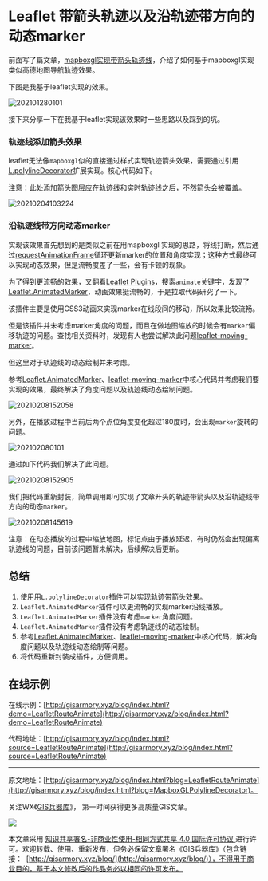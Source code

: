 # Leaflet 带箭头轨迹以及沿轨迹带方向的动态marker
前面写了篇文章，[mapboxgl实现带箭头轨迹线](http://gisarmory.xyz/blog/index.html?blog=MapboxGLPolylineDecorator)，介绍了如何基于mapboxgl实现类似高德地图导航轨迹效果。

下图是我基于leaflet实现的效果。

![202101280101](https://blogimage.gisarmory.xyz/202101280101.gif)

接下来分享一下在我基于leaflet实现该效果时一些思路以及踩到的坑。

### 轨迹线添加箭头效果

leaflet无法像`mapboxgl`似的直接通过样式实现轨迹箭头效果，需要通过引用[L.polylineDecorator](https://github.com/bbecquet/Leaflet.PolylineDecorator)扩展实现。核心代码如下。

注意：此处添加箭头图层应在轨迹线和实时轨迹线之后，不然箭头会被覆盖。

![20210204103224](https://blogimage.gisarmory.xyz/20210204103224.png?imageView2/0/interlace/1/q/75|watermark/2/text/R0lT5YW15Zmo5bqT/font/5b6u6L2v6ZuF6buR/fontsize/1000/fill/IzgzODM4Mw==/dissolve/80/gravity/SouthEast/dx/10/dy/10|imageslim)



### 沿轨迹线带方向动态marker

实现该效果首先想到的是类似之前在用mapboxgl 实现的思路，将线打断，然后通过[requestAnimationFrame](https://blog.csdn.net/vhwfr2u02q/article/details/79492303)循环更新marker的位置和角度实现；这种方式最终可以实现动态效果，但是流畅度差了一些，会有卡顿的现象。

为了得到更流畅的效果，又翻看[Leaflet Plugins](https://leafletjs.com/plugins.html)，搜索`animate`关键字，发现了[Leaflet.AnimatedMarker](https://github.com/openplans/Leaflet.AnimatedMarker)，动画效果挺流畅的，于是拉取代码研究了一下。

该插件主要是使用CSS3动画来实现marker在线段间的移动，所以效果比较流畅。

但是该插件并未考虑marker角度的问题，而且在做地图缩放的时候会有`marker`偏移轨迹的问题。查找相关资料时，发现有人也尝试解决此问题[leaflet-moving-marker](https://github.com/mohsen1/leaflet-moving-marker)。

但这里对于轨迹线的动态绘制并未考虑。

参考[Leaflet.AnimatedMarker](https://github.com/openplans/Leaflet.AnimatedMarker)、[leaflet-moving-marker](https://github.com/mohsen1/leaflet-moving-marker)中核心代码并考虑我们要实现的效果，最终解决了角度问题以及轨迹线动态绘制问题。

![20210208152058](https://blogimage.gisarmory.xyz/20210208152058.png?imageView2/0/interlace/1/q/75|watermark/2/text/R0lT5YW15Zmo5bqT/font/5b6u6L2v6ZuF6buR/fontsize/1000/fill/IzgzODM4Mw==/dissolve/80/gravity/SouthEast/dx/10/dy/10|imageslim)

另外，在播放过程中当前后两个点位角度变化超过180度时，会出现`marker`旋转的问题。

![202102080101](https://blogimage.gisarmory.xyz/202102080101.gif)

通过如下代码我们解决了此问题。

![20210208152905](https://blogimage.gisarmory.xyz/20210208152905.png?imageView2/0/interlace/1/q/75|watermark/2/text/R0lT5YW15Zmo5bqT/font/5b6u6L2v6ZuF6buR/fontsize/1000/fill/IzgzODM4Mw==/dissolve/80/gravity/SouthEast/dx/10/dy/10|imageslim)

我们把代码重新封装，简单调用即可实现了文章开头的轨迹带箭头以及沿轨迹线带方向的动态`marker`。

![20210208145619](https://blogimage.gisarmory.xyz/20210208145619.png?imageView2/0/interlace/1/q/75|watermark/2/text/R0lT5YW15Zmo5bqT/font/5b6u6L2v6ZuF6buR/fontsize/1000/fill/IzgzODM4Mw==/dissolve/80/gravity/SouthEast/dx/10/dy/10|imageslim)



注意：在动态播放的过程中缩放地图，标记点由于播放延迟，有时仍然会出现偏离轨迹线的问题，目前该问题暂未解决，后续解决后更新。



## 总结

1. 使用用`L.polylineDecorator`插件可以实现轨迹带箭头效果。
2. `Leaflet.AnimatedMarker`插件可以更流畅的实现marker沿线播放。
3. `Leaflet.AnimatedMarker`插件没有考虑`marker`角度问题。
4. `Leaflet.AnimatedMarker`插件没有考虑轨迹线的动态绘制。
5. 参考[Leaflet.AnimatedMarker](https://github.com/openplans/Leaflet.AnimatedMarker)、[leaflet-moving-marker](https://github.com/mohsen1/leaflet-moving-marker)中核心代码，解决角度问题以及轨迹线动态绘制等问题。
6. 将代码重新封装成插件，方便调用。



## 在线示例

在线示例：[http://gisarmory.xyz/blog/index.html?demo=LeafletRouteAnimate](http://gisarmory.xyz/blog/index.html?demo=LeafletRouteAnimate)

代码地址：[http://gisarmory.xyz/blog/index.html?source=LeafletRouteAnimate](http://gisarmory.xyz/blog/index.html?source=LeafletRouteAnimate)



* * *

原文地址：[http://gisarmory.xyz/blog/index.html?blog=LeafletRouteAnimate](http://gisarmory.xyz/blog/index.html?blog=MapboxGLPolylineDecorator)。



关注WX《[GIS兵器库](http://gisarmory.xyz/blog/index.html?blog=wechat)》， 第一时间获得更多高质量GIS文章。

![](http://blogimage.gisarmory.xyz/20200923063756.png)



本文章采用 [知识共享署名-非商业性使用-相同方式共享 4.0 国际许可协议 ](https://creativecommons.org/licenses/by-nc-sa/4.0/deed.zh)进行许可。欢迎转载、使用、重新发布，但务必保留文章署名《GIS兵器库》（包含链接：  [http://gisarmory.xyz/blog/](http://gisarmory.xyz/blog/)），不得用于商业目的，基于本文修改后的作品务必以相同的许可发布。

